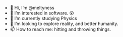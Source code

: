 - 👋 Hi, I’m @meltyness
- 👀 I’m interested in software. 😲
- 🌱 I’m currently studying Physics
- 💞️ I’m looking to explore reality, and better humanity.
- 📫 How to reach me: hitting and throwing things.

<!---
meltyness/meltyness is a ✨ special ✨ repository because its `README.md` (this file) appears on your GitHub profile.
You can click the Preview link to take a look at your changes.
--->
